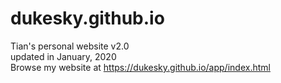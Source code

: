 # dukesky.github.io
Tian's personal website v2.0 <br/>
updated in January, 2020  <br/>
Browse my website at https://dukesky.github.io/app/index.html
